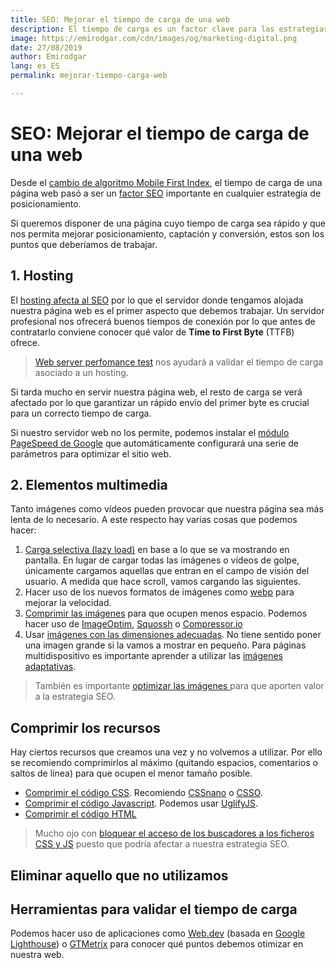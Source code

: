 ```yaml
---
title: SEO: Mejorar el tiempo de carga de una web
description: El tiempo de carga es un factor clave para las estrategias de posicionamiento web
image: https://emirodgar.com/cdn/images/og/marketing-digital.png
date: 27/08/2019
author: Emirodgar
lang: es_ES
permalink: mejorar-tiempo-carga-web

---
```


# SEO: Mejorar el tiempo de carga de una web

Desde el [cambio de algoritmo Mobile First Index](https://emirodgar.com/cambio-algoritmo-google), el tiempo de carga de una página web pasó a ser un [factor SEO](https://emirodgar.com/factores-seo) importante en cualquier estrategia de posicionamiento.

Si queremos disponer de una página cuyo tiempo de carga sea rápido y que nos permita mejorar posicionamiento, captación y conversión, estos son los puntos que deberíamos de trabajar.

## 1. Hosting

El [hosting afecta al SEO](https://emirodgar.com/hosting-seo) por lo que el servidor donde tengamos alojada nuestra página web es el primer aspecto que debemos trabajar. Un servidor profesional nos ofrecerá buenos tiempos de conexión por lo que antes de contratarlo conviene conocer qué valor de **Time to First Byte** (TTFB) ofrece.

>[Web server perfomance test](https://www.dotcom-tools.com/web-server-performance-test.aspx) nos ayudará a validar el tiempo de carga asociado a un hosting.
>
Si tarda mucho en servir nuestra página web, el resto de carga se verá afectado por lo que garantizar un rápido envío del primer byte es crucial para un correcto tiempo de carga.

Si nuestro servidor web no los permite, podemos instalar el [módulo PageSpeed de Google](https://developers.google.com/speed/pagespeed/module/?hl=es-419) que automáticamente configurará una serie de parámetros para optimizar el sitio web.

## 2. Elementos multimedia

Tanto imágenes como vídeos pueden provocar que nuestra página sea más lenta de lo necesario. A este respecto hay varias cosas que podemos hacer:

 1. [Carga selectiva (lazy load)](https://developers.google.com/web/fundamentals/performance/lazy-loading-guidance/images-and-video/?hl=es) en base a lo que se va mostrando en pantalla. En lugar de cargar todas las imágenes o vídeos de golpe, únicamente cargamos aquellas que entran en el campo de visión del usuario. A medida que hace scroll, vamos cargando las siguientes.
 2. Hacer uso de los nuevos formatos de imágenes como [webp](https://developers.google.com/speed/webp/) para mejorar la velocidad.
 3. [Comprimir las imágenes](https://web.dev/use-imagemin-to-compress-images) para que ocupen menos espacio. Podemos hacer uso de [ImageOptim](https://imageoptim.com/mac), [Squossh](https://squoosh.app/) o [Compressor.io](https://compressor.io/)
 4. Usar [imágenes con las dimensiones adecuadas](https://web.dev/serve-images-with-correct-dimensions). No tiene sentido poner una imagen grande si la vamos a mostrar en pequeño. Para páginas multidispositivo es importante aprender a utilizar las [imágenes adaptativas](https://web.dev/uses-responsive-images/).

> También es importante [optimizar las imágenes ](https://emirodgar.com/optimizacion-imagenes-seo) para que aporten valor a la estrategia SEO.

## Comprimir los recursos

Hay ciertos recursos que creamos una vez y no volvemos a utilizar. Por ello se recomiendo comprimirlos al máximo (quitando espacios, comentarios o saltos de línea) para que ocupen el menor tamaño posible.

 - [Comprimir el código CSS](https://web.dev/unminified-css/). Recomiendo [CSSnano](https://github.com/ben-eb/cssnano) o [CSSO](https://github.com/css/csso). 
 - [Comprimir el código Javascript](https://web.dev/unminified-javascript/). Podemos usar [UglifyJS](https://github.com/mishoo/UglifyJS2).
 - [Comprimir el código HTML](http://minifycode.com/html-minifier/)

> Mucho ojo con [bloquear el acceso de los buscadores a los ficheros CSS y JS](https://emirodgar.com/bloquear-indexacion-js-css) puesto que podría afectar a nuestra estrategia SEO.

## Eliminar aquello que no utilizamos

## Herramientas para validar el tiempo de carga

Podemos hacer uso de aplicaciones como [Web.dev](https://web.dev) (basada en [Google Lighthouse](https://emirodgar.com/automatizar-analisis-lighthouse)) o [GTMetrix](https://gtmetrix.com/) para conocer qué puntos debemos otimizar en nuestra web.

<!--stackedit_data:
eyJoaXN0b3J5IjpbLTgzNzU0MjYyMCwtNTUwNzM0MDc4XX0=
-->